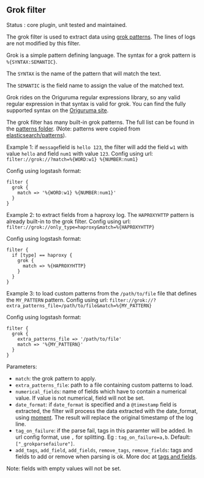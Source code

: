 Grok filter
---

Status : core plugin, unit tested and maintained.

The grok filter is used to extract data using [grok patterns](http://logstash.net/docs/latest/filters/grok). The lines of logs are not modified by this filter.

Grok is a simple pattern defining language. The syntax for a grok pattern is ``%{SYNTAX:SEMANTIC}``.

The ``SYNTAX`` is the name of the pattern that will match the text.

The ``SEMANTIC`` is the field name to assign the value of the matched text.

Grok rides on the Origuruma regular expressions library, so any valid regular expression in that syntax is valid for grok.
You can find the fully supported syntax on the [Origuruma site](http://www.geocities.jp/kosako3/oniguruma/doc/RE.txt).

The grok filter has many built-in grok patterns. The full list can be found in the [patterns folder](lib/patterns/grok).
(Note: patterns were copied from [elasticsearch/patterns](https://github.com/elasticsearch/logstash/tree/master/patterns)).

Example 1: if ``message``field is ``hello 123``, the filter will add the field ``w1`` with value ``hello`` and field ``num1`` with value ``123``.
Config using url: ``filter://grok://?match=%{WORD:w1} %{NUMBER:num1}``

Config using logstash format:
````
filter {
  grok {
    match => '%{WORD:w1} %{NUMBER:num1}'
  }
}
````

Example 2: to extract fields from a haproxy log. The ``HAPROXYHTTP`` pattern is already built-in to the grok filter.
Config using url: ``filter://grok://only_type=haproxy&match=%{HAPROXYHTTP}``

Config using logstash format:
````
filter {
  if [type] == haproxy {
    grok {
      match => %{HAPROXYHTTP}
    }
  }
}
````

Example 3: to load custom patterns from the ``/path/to/file`` file that defines the ``MY_PATTERN`` pattern.
Config using url: ``filter://grok://?extra_patterns_file=/path/to/file&match=%{MY_PATTERN}``

Config using logstash format:
````
filter {
  grok {
    extra_patterns_file => '/path/to/file'
    match => '%{MY_PATTERN}'
  }
}
````

Parameters:

* ``match``: the grok pattern to apply.
* ``extra_patterns_file``: path to a file containing custom patterns to load.
* ``numerical_fields``: name of fields which have to contain a numerical value. If value is not numerical, field will not be set.
* ``date_format``: if ``date_format`` is specified and a ``@timestamp`` field is extracted, the filter will process the data extracted with the date\_format, using [moment](http://momentjs.com/docs/#/parsing/string-format/). The result will replace the original timestamp of the log line.
* ``tag_on_failure``: if the parse fail, tags in this paramter will be added. In url config format, use ``,`` for splitting. Eg : ``tag_on_failure=a,b``. Default: ``["_grokparsefailure"]``.
* ``add_tags``, ``add_field``, ``add_fields``, ``remove_tags``, ``remove_fields``: tags and fields to add or remove when parsing is ok. More doc at [tags and fields](./tags_fields.md).

Note: fields with empty values will not be set.
